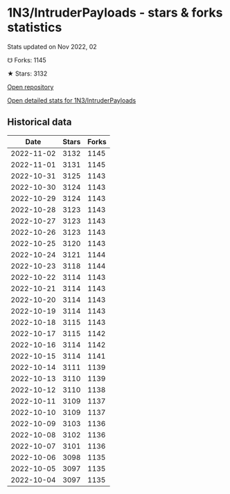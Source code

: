 # 1N3/IntruderPayloads - stars & forks statistics

Stats updated on Nov 2022, 02

☋ Forks: 1145

★ Stars: 3132

[Open repository](https://github.com/1N3/IntruderPayloads)

[Open detailed stats for 1N3/IntruderPayloads](https://reviewgithub.com/rep/1N3/IntruderPayloads)

## Historical data
| Date | Stars | Forks |
|------|-------|-------|
| 2022-11-02 | 3132 | 1145 | 
| 2022-11-01 | 3131 | 1145 | 
| 2022-10-31 | 3125 | 1143 | 
| 2022-10-30 | 3124 | 1143 | 
| 2022-10-29 | 3124 | 1143 | 
| 2022-10-28 | 3123 | 1143 | 
| 2022-10-27 | 3123 | 1143 | 
| 2022-10-26 | 3123 | 1143 | 
| 2022-10-25 | 3120 | 1143 | 
| 2022-10-24 | 3121 | 1144 | 
| 2022-10-23 | 3118 | 1144 | 
| 2022-10-22 | 3114 | 1143 | 
| 2022-10-21 | 3114 | 1143 | 
| 2022-10-20 | 3114 | 1143 | 
| 2022-10-19 | 3114 | 1143 | 
| 2022-10-18 | 3115 | 1143 | 
| 2022-10-17 | 3115 | 1142 | 
| 2022-10-16 | 3114 | 1142 | 
| 2022-10-15 | 3114 | 1141 | 
| 2022-10-14 | 3111 | 1139 | 
| 2022-10-13 | 3110 | 1139 | 
| 2022-10-12 | 3110 | 1138 | 
| 2022-10-11 | 3109 | 1137 | 
| 2022-10-10 | 3109 | 1137 | 
| 2022-10-09 | 3103 | 1136 | 
| 2022-10-08 | 3102 | 1136 | 
| 2022-10-07 | 3101 | 1136 | 
| 2022-10-06 | 3098 | 1135 | 
| 2022-10-05 | 3097 | 1135 | 
| 2022-10-04 | 3097 | 1135 | 

